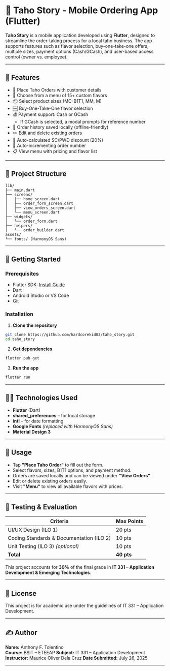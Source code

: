# 🧋 Taho Story - Mobile Ordering App (Flutter)

**Taho Story** is a mobile application developed using **Flutter**, designed to streamline the order-taking process for a local taho business. The app supports features such as flavor selection, buy-one-take-one offers, multiple sizes, payment options (Cash/GCash), and user-based access control (owner vs. employee).

---

## 📱 Features

- 📝 Place Taho Orders with customer details
- 🍮 Choose from a menu of 15+ custom flavors
- 📦 Select product sizes (MC-B1T1, MM, M)
- 🆓 Buy-One-Take-One flavor selection
- 💰 Payment support: Cash or GCash
  - If GCash is selected, a modal prompts for reference number
- 📜 Order history saved locally (offline-friendly)
- ✏️ Edit and delete existing orders
- 🧾 Auto-calculated SC/PWD discount (20%)
- 🔢 Auto-incrementing order number
- 📋 View menu with pricing and flavor list


---

## 📂 Project Structure

```
lib/
├── main.dart
├── screens/
│   ├── home_screen.dart
│   ├── order_form_screen.dart
│   ├── view_orders_screen.dart
│   └── menu_screen.dart
├── widgets/
│   └── order_form.dart
├── helpers/
│   └── order_builder.dart
assets/
└── fonts/ (HarmonyOS Sans)
```

---

## 🚀 Getting Started

### Prerequisites

- Flutter SDK: [Install Guide](https://docs.flutter.dev/get-started/install)
- Dart
- Android Studio or VS Code
- Git

### Installation

1. **Clone the repository**

```bash
git clone https://github.com/hardcorekid03/taho_story.git
cd taho_story
```

2. **Get dependencies**

```bash
flutter pub get
```

3. **Run the app**

```bash
flutter run
```

---

## 🧑‍🎓 Technologies Used

- **Flutter** (Dart)
- **shared_preferences** – for local storage
- **intl** – for date formatting
- **Google Fonts** *(replaced with HarmonyOS Sans)*
- **Material Design 3**

---

## 📖 Usage

- Tap **"Place Taho Order"** to fill out the form.
- Select flavors, sizes, B1T1 options, and payment method.
- Orders are saved locally and can be viewed under **"View Orders"**.
- Edit or delete existing orders easily.
- Visit **"Menu"** to view all available flavors with prices.

---

## 🧪 Testing & Evaluation

| Criteria                            | Max Points |
|-------------------------------------|------------|
| UI/UX Design (ILO 1)                | 20 pts     |
| Coding Standards & Documentation (ILO 2) | 10 pts     |
| Unit Testing (ILO 3) *(optional)*   | 10 pts     |
| **Total**                           | **40 pts** |

This project accounts for **30%** of the final grade in **IT 331 – Application Development & Emerging Technologies**.

---

## 📄 License

This project is for academic use under the guidelines of IT 331 – Application Development.

---

## ✍️ Author

**Name:** Anthony F. Tolentino  
**Course:** BSIT – ETEEAP 
**Subject:** IT 331 – Application Development  
**Instructor:** Maurice Oliver Dela Cruz
**Date Submitted:** July 26, 2025

---